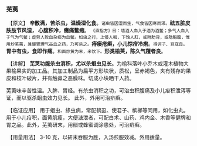 ### 芜荑

​     【原文】    **辛散满，苦杀虫，温燥湿化食**。<small>诸虫皆因湿而生，气食皆因寒而滞。</small>**祛五脏皮肤肢节风湿， 心腹积冷，癥痛鳖瘕**。 <small>《直指方》曰：嗜酒人血入于酒为酒鳖；多气人血入于气为气鳖；虚劳人败血杂痰为血鳖。如虫之行，上侵人咽，下蚀人肛，或附肋背，或隐胸腹，惟用炒芜荑，兼暖胃理气益血之药，乃可杀之。</small>**痔瘘疮癣，小儿惊疳冷痢**。<small>得诃子、豆寇良。</small>**胃中有虫，食即作痛**。<small>和面炒黄为末，米饮下。</small>**形类榆荚，陈久气羶者良**。

​      【讲解】      **芜荚功能杀虫消积，尤以杀蛔虫见长**。为榆科落叶小乔木或灌木植物大果榆果实的加工品。其加工制品为扁平方形块状，质松，呈赤褐色，夹有残存的果皮和枝叶破片，并有触鼻之恶臊味。切成小块晒干人药。

​      芜荑味辛苦性温。入脾、胃经。有杀虫消积之功，可治虫积腹痛及小儿疳积泄泻等证，而以驱杀蛔虫效力见长。 此外，外用可治疥癣。

​    【临证应用】  用于蛔虫、绦虫病，常配鹤虱、使君子、槟榔等同用，如化虫丸。用于小儿疳积，面黄肌瘦，大便溏泄者，可配白术、山药、鸡内金、木香等健牌和胃之品。此外，芜荑研末，用醋或蜂蜜调涂患处，可治疥癣。

​      【用量用法】   3-10 克，以研末吞服为胜，入汤煎服效减。外用适量。
